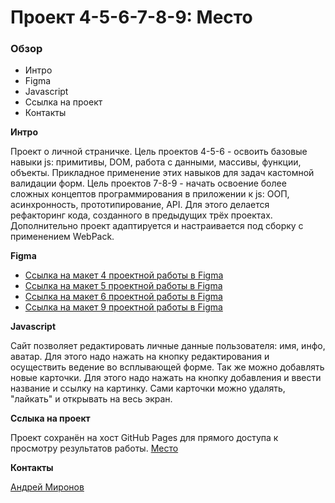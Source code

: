 # Проект 4-5-6-7-8-9: Место

### Обзор

* Интро
* Figma
* Javascript
* Ссылка на проект
* Контакты

**Интро**

Проект о личной страничке.
Цель проектов 4-5-6 - освоить базовые навыки js: примитивы, DOM, работа с данными, массивы, функции, объекты.
Прикладное применение этих навыков для задач кастомной валидации форм.
Цель проектов 7-8-9 - начать освоение более сложных концептов программирования в приложении к js: ООП, асинхронность, 
прототипирование, API. Для этого делается рефакторинг кода, созданного в предыдущих трёх проектах. Дополнительно 
проект адаптируется и настраивается под сборку с применением WebPack.

**Figma**

* [Ссылка на макет 4 проектной работы в Figma](https://www.figma.com/file/StZjf8HnoeLdiXS7dYrLAh/JavaScript.-Sprint-4)
* [Ссылка на макет 5 проектной работы в Figma](https://www.figma.com/file/bjyvbKKJN2naO0ucURl2Z0/JavaScript.-Sprint-5)
* [Ссылка на макет 6 проектной работы в Figma](https://www.figma.com/file/kRVLKwYG3d1HGLvh7JFWRT/JavaScript.-Sprint-6)
* [Ссылка на макет 9 проектной работы в Figma](https://www.figma.com/file/PSdQFRHoxXJFs2FH8IXViF/JavaScript-9-sprint?node-id=0%3A1)

**Javascript**

Сайт позволяет редактировать личные данные пользователя: имя, инфо, аватар. Для этого надо нажать
на кнопку редактирования и осуществить ведение во всплывающей форме.
Так же можно добавлять новые карточки. Для этого надо нажать на кнопку добавления и ввести название
и ссылку на картинку.
Сами карточки можно удалять, "лайкать" и открывать на весь экран.

**Сслыка на проект**

Проект сохранён на хост GitHub Pages для прямого доступа к просмотру результатов работы.
[Место](https://ironmiron.github.io/mesto/index.html)

**Контакты**

[Андрей Миронов](https://t.me/Iron_Miron)
